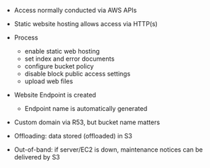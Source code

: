 - Access normally conducted via AWS APIs
- Static website hosting allows access via HTTP(s)
- Process
	- enable static web hosting
	- set index and error documents
	- configure bucket policy
	- disable block public access settings
	- upload web files
- Website Endpoint is created
	- Endpoint name is automatically generated
- Custom domain via R53, but bucket name matters

- Offloading: data stored (offloaded) in S3
- Out-of-band: if server/EC2 is down, maintenance notices can be delivered by S3
